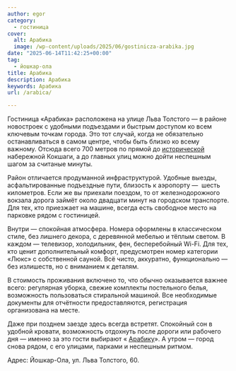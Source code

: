 ```yaml
---
author: egor
category:
  - гостиница
cover:
  alt: Арабика
  image: /wp-content/uploads/2025/06/gostinicza-arabika.jpg
date: "2025-06-14T11:42:25+00:00"
tag:
  - йошкар-ола
title: Арабика
description: Арабика
keywords: Арабика
url: /arabica/

---
```

Гостиница «Арабика» расположена на улице Льва Толстого — в районе новостроек с удобными подъездами и быстрым доступом ко всем ключевым точкам города. Это тот случай, когда не обязательно останавливаться в самом центре, чтобы быть близко ко всему важному. Отсюда всего 700 метров по прямой до [исторической](/istoricheskaya-naberezhnaya/) набережной Кокшаги, а до главных улиц можно дойти неспешным шагом за считаные минуты.

Район отличается продуманной инфраструктурой. Удобные выезды, асфальтированные подъездные пути, близость к аэропорту —  шесть километров. Если же вы приехали поездом, то от железнодорожного вокзала дорога займёт около двадцати минут на городском транспорте. Для тех, кто приезжает на машине, всегда есть свободное место на парковке рядом с гостиницей.

Внутри — спокойная атмосфера. Номера оформлены в классическом стиле, без лишнего декора, с деревянной мебелью и тёплым светом. В каждом — телевизор, холодильник, фен, бесперебойный Wi-Fi. Для тех, кто ценит дополнительный комфорт, предусмотрен номер категории «Люкс» с собственной сауной. Всё чисто, аккуратно, функционально — без излишеств, но с вниманием к деталям.

В стоимость проживания включено то, что обычно оказывается важнее всего: регулярная уборка, свежие комплекты постельного белья, возможность пользоваться стиральной машиной. Все необходимые документы для отчётности предоставляются, регистрация организована на месте.

Даже при позднем заезде здесь всегда встретят. Спокойный сон в удобной кровати, возможность отдохнуть после дороги или рабочего дня — именно за это гости выбирают « [Арабику](https://tvil.ru/city/yoshkar-ola/hotels/1005159/)». А утром — город снова рядом, с его улицами, парками и неспешным ритмом.

Адрес: Йошкар-Ола, ул. Льва Толстого, 60.
